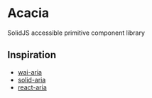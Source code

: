 # Acacia
SolidJS accessible primitive component library

## Inspiration
- [wai-aria](https://www.w3.org/WAI/ARIA/apg/patterns/)
- [solid-aria](https://github.com/solidjs-community/solid-aria)
- [react-aria](https://react-spectrum.adobe.com/react-aria/)

